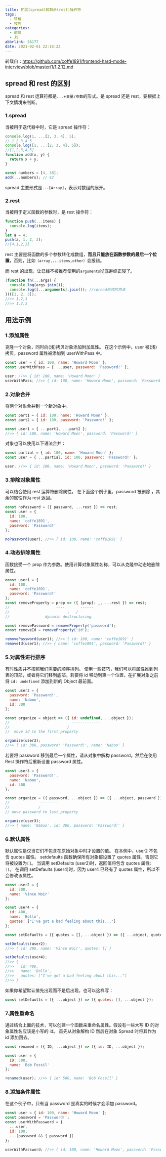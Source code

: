 ```yaml
---
title: 扩展(spread)和剩余(rest)操作符
tags:
  - 转载
  - 技巧
categories:
  - 前端
  - JS
abbrlink: 56177
date: 2021-02-01 22:18:23
---
```


转载自：https://github.com/coffe1891/frontend-hard-mode-interview/blob/master/1/1.2.12.md

## spread 和 rest 的区别

spread 和 rest 运算符都是`...`+`变量/参数`的形式。是 spread 还是 rest，要根据上下文情境来判断。

### 1.spread

当被用于迭代器中时，它是 spread 操作符：

```js
console.log(1, ...[2, 3, 4], 5);
// 1 2 3 4 5
console.log([1, ...[2, 3, 4], 5]);
//[1,2,3,4,5]
function add(x, y) {
  return x + y;
}

const numbers = [4, 38];
add(...numbers); // 42
```

spread 主要形式是`...[Array]`，表示对数组的展开。

### 2.rest

当被用于定义函数的参数时，是 rest 操作符：

```js
function push(...items) {
  console.log(items);
}
let a = 4;
push(a, 1, 2, 3);
//[4,1,2,3]
```

rest 主要是将函数的多个参数转化成数组，**而且只能放在函数参数的最后一个位置**，否则，比如`（array,...items,other）`会报错。

而 rest 的出现，让已经不被推荐使用的`arguments`彻底寿终正寝了。

```js
(function fn(...args) {
  console.log(args.join());
  console.log([...arguments].join()); //spread形式的用法
})([1, 2, 3]);
//>> 1,2,3
//>> 1,2,3
```

## 用法示例

### 1.添加属性

克隆一个对象，同时向(浅)拷贝对象添加附加属性。
在这个示例中，user 被(浅)拷贝，password 属性被添加到 userWithPass 中。

```js
const user = { id: 100, name: 'Howard Moon' };
const userWithPass = { ...user, password: 'Password!' };

user; //>> { id: 100, name: 'Howard Moon' }
userWithPass; //>> { id: 100, name: 'Howard Moon', password: 'Password!' }
```

### 2.对象合并

将两个对象合并到一个新对象中。

```js
const part1 = { id: 100, name: 'Howard Moon' };
const part2 = { id: 100, password: 'Password!' };

const user1 = { ...part1, ...part2 };
//>> { id: 100, name: 'Howard Moon', password: 'Password!' }
```

对象也可以使用以下语法合并：

```js
const partial = { id: 100, name: 'Howard Moon' };
const user = { ...partial, id: 100, password: 'Password!' };

user; //>> { id: 100, name: 'Howard Moon', password: 'Password!' }
```

### 3.排除对象属性

可以结合使用 rest 运算符删除属性。 在下面这个例子里，password 被删除 ，其余的属性作为 rest 返回。

```js
const noPassword = ({ password, ...rest }) => rest;
const user = {
  id: 100,
  name: 'coffe1891',
  password: 'Password!'
};

noPassword(user); //>> { id: 100, name: 'coffe1891' }
```

### 4.动态排除属性

函数接受一个 prop 作为参数。使用计算对象属性名称，可以从克隆中动态地删除属性。

```js
const user1 = {
  id: 100,
  name: 'coffe1891',
  password: 'Password!'
};
const removeProperty = prop => ({ [prop]: _, ...rest }) => rest;
//                     ----       ------
//                          \   /
//                dynamic destructuring

const removePassword = removeProperty('password');
const removeId = removeProperty('id');

removePassword(user1); //>> { id: 100, name: 'coffe1891' }
removeId(user1); //>> { name: 'coffe1891', password: 'Password!' }
```

### 5.对属性进行排序

有时性质并不按照我们需要的顺序排列。 使用一些技巧，我们可以将属性推到列表的顶部，或者将它们移到底部。若要将 id 移动到第一个位置，在扩展对象之前将 `id: undefined` 添加到新的 Object 最前面。

```js
const user3 = {
  password: 'Password!',
  name: 'Naboo',
  id: 300
};

const organize = object => ({ id: undefined, ...object });
//                            -------------
//                          /
//  move id to the first property

organize(user3);
//>> { id: 300, password: 'Password!', name: 'Naboo' }
```

若要将 password 移到最后一个属性，请从对象中解构 password。然后在使用 Rest 操作符后重新设置 password 属性。

```js
const user3 = {
  password: 'Password!',
  name: 'Naboo',
  id: 300
};

const organize = ({ password, ...object }) => ({ ...object, password });
//              --------
//             /
// move password to last property

organize(user3);
//>> { name: 'Naboo', id: 300, password: 'Password!' }
```

### 6.默认属性

默认属性是仅当它们不包含在原始对象中时才设置的值。
在本例中，user2 不包含 quotes 属性。 setdefaults 函数确保所有对象都设置了 quotes 属性，否则它将被设置为`[]`。
当调用 setDefaults (user2)时，返回值将包含 quotes 属性: `[]`。
在调用 setDefaults (user4)时，因为 user4 已经有了 quotes 属性，所以不会修改该属性。

```js
const user2 = {
  id: 200,
  name: 'Vince Noir'
};

const user4 = {
  id: 400,
  name: 'Bollo',
  quotes: ["I've got a bad feeling about this..."]
};

const setDefaults = ({ quotes = [], ...object }) => ({ ...object, quotes });

setDefaults(user2);
//>> { id: 200, name: 'Vince Noir', quotes: [] }

setDefaults(user4);
//>> {
//>>   id: 400,
//>>   name: 'Bollo',
//>>   quotes: ["I've got a bad feeling about this..."]
//>> }
```

如果你希望默认值先出现而不是后出现，也可以这样写：

```js
const setDefaults = ({ ...object }) => ({ quotes: [], ...object });
```

### 7.属性重命名

通过结合上面的技术，可以创建一个函数来重命名属性。假设有一些大写 ID 的对象属性名应该是小写的 id。 首先从对象解构 ID 然后在对象 Spread 时将其作为 id 添加回去。

```js
const renamed = ({ ID, ...object }) => ({ id: ID, ...object });

const user = {
  ID: 500,
  name: 'Bob Fossil'
};

renamed(user); //>> { id: 500, name: 'Bob Fossil' }
```

### 8.添加条件属性

在这个例子中，只有当 password 是真实的时候才会添加 password。

```js
const user = { id: 100, name: 'Howard Moon' };
const password = 'Password!';
const userWithPassword = {
  ...user,
  id: 100,
  ...(password && { password })
};

userWithPassword; //>> { id: 100, name: 'Howard Moon', password: 'Password!' }
```
